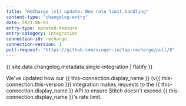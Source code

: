 ```yaml
---
title: "ReCharge (v1) update: New rate limit handling"
content-type: "changelog-entry"
date: 2021-06-03
entry-type: updated-feature
entry-category: integration
connection-id: recharge
connection-version: 1
pull-request: "https://github.com/singer-io/tap-recharge/pull/8"
---
```

{{ site.data.changelog.metadata.single-integration | flatify }}

We've updated how our {{ this-connection.display_name }} (v{{ this-connection.this-version }}) integration makes requests to the {{ this-connection.display_name }} API to ensure Stitch doesn't exceed {{ this-connection.display_name }}'s rate limit.